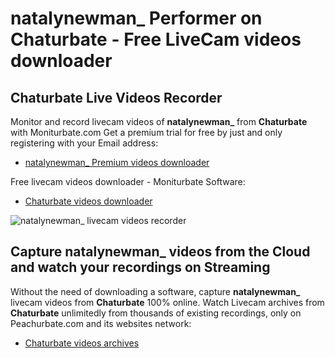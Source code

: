 # natalynewman_ Performer on Chaturbate - Free LiveCam videos downloader

## Chaturbate Live Videos Recorder

Monitor and record livecam videos of **natalynewman_** from **Chaturbate** with Moniturbate.com
Get a premium trial for free by just and only registering with your Email address:
* [natalynewman_ Premium videos downloader](https://moniturbate.com/request-demo-licence-key.html)

Free livecam videos downloader - Moniturbate Software:
* [Chaturbate videos downloader](https://moniturbate.com/moniturbate-download-software.html)

![natalynewman_ livecam videos recorder](https://peachurnet.com/templates/moniturbate-software.png)


## Capture natalynewman_ videos from the Cloud and watch your recordings on Streaming

Without the need of downloading a software, capture **natalynewman_** livecam videos from **Chaturbate** 100% online.
Watch Livecam archives from **Chaturbate** unlimitedly from thousands of existing recordings, only on Peachurbate.com and its websites network:
* [Chaturbate videos archives](https://peachurnet.com/)